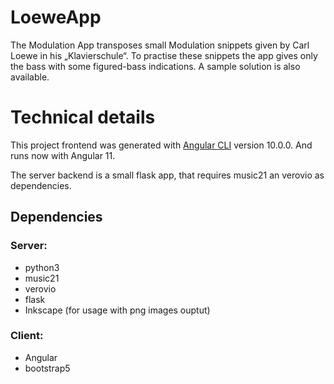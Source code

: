 # LoeweApp

The Modulation App transposes small Modulation snippets given by Carl Loewe in his „Klavierschule“. To practise these snippets the app gives only the bass with some figured-bass indications. A sample solution is also available.

# Technical details
This project frontend was generated with [Angular CLI](https://github.com/angular/angular-cli) version 10.0.0. And runs now with Angular 11.

The server backend is a small flask app, that requires music21 an verovio as dependencies.

## Dependencies
### Server:
- python3
- music21
- verovio
- flask
- Inkscape (for usage with png images ouptut)

### Client:
- Angular
- bootstrap5
